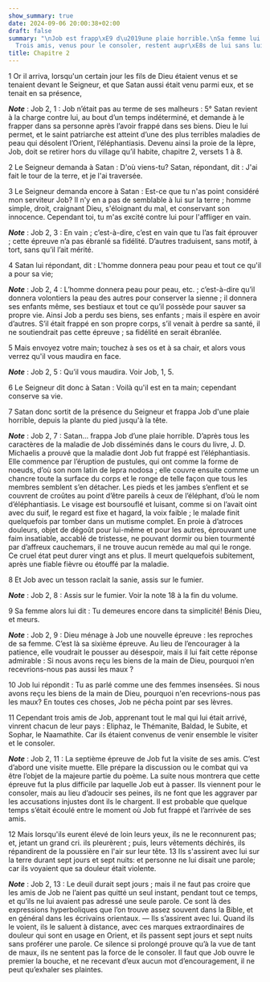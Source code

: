```yaml
---
show_summary: true
date: 2024-09-06 20:00:38+02:00
draft: false
summary: "\nJob est frapp\xE9 d\u2019une plaie horrible.\nSa femme lui (l\u2019) insulte.\n\
  Trois amis, venus pour le consoler, restent aupr\xE8s de lui sans lui parler.\n"
title: Chapitre 2
---
```





1 Or il arriva, lorsqu'un certain jour les fils de Dieu étaient venus et se tenaient devant le Seigneur, et que Satan aussi était venu parmi eux, et se tenait en sa présence,

***Note*** :  Job 2, 1 : Job n’était pas au terme de ses malheurs : 5° Satan revient à la charge contre lui, au bout d’un temps indéterminé, et demande à le frapper dans sa personne après l’avoir frappé dans ses biens. Dieu le lui permet, et le saint patriarche est atteint d’une des plus terribles maladies de peau qui désolent l’Orient, l’éléphantiasis. Devenu ainsi la proie de la lèpre, Job, doit se retirer hors du village qu’il habite, chapitre 2, versets 1 à 8.

2 Le Seigneur demanda à Satan : D'où viens-tu? Satan, répondant, dit : J'ai fait le tour de la terre, et je l'ai traversée.

3 Le Seigneur demanda encore à Satan : Est-ce que tu n'as point considéré mon serviteur Job? Il n'y en a pas de semblable à lui sur la terre ; homme simple, droit, craignant Dieu, s'éloignant du mal, et conservant son innocence. Cependant toi, tu m'as excité contre lui pour l'affliger en vain.

***Note*** :  Job 2, 3 : En vain ; c’est-à-dire, c’est en vain que tu l’as fait éprouver ; cette épreuve n’a pas ébranlé sa fidélité. D’autres traduisent, sans motif, à tort, sans qu’il l’ait mérité.

4 Satan lui répondant, dit : L'homme donnera peau pour peau et tout ce qu'il a pour sa vie;

***Note*** :  Job 2, 4 : L’homme donnera peau pour peau, etc. ; c’est-à-dire qu’il donnera volontiers la peau des autres pour conserver la sienne ; il donnera ses enfants même, ses bestiaux et tout ce qu’il possède pour sauver sa propre vie. Ainsi Job a perdu ses biens, ses enfants ; mais il espère en avoir d’autres. S’il était frappé en son propre corps, s’il venait à perdre sa santé, il ne soutiendrait pas cette épreuve ; sa fidélité en serait ébranlée.

5 Mais envoyez votre main; touchez à ses os et à sa chair, et alors vous verrez qu'il vous maudira en face.

***Note*** :  Job 2, 5 : Qu’il vous maudira. Voir Job, 1, 5.

6 Le Seigneur dit donc à Satan : Voilà qu'il est en ta main; cependant conserve sa vie.


7 Satan donc sortit de la présence du Seigneur et frappa Job d'une plaie horrible, depuis la plante du pied jusqu'à la tête.

***Note*** :  Job 2, 7 : Satan… frappa Job d’une plaie horrible. D’après tous les caractères de la maladie de Job disséminés dans le cours du livre, J. D. Michaelis a prouvé que la maladie dont Job fut frappé est l’éléphantiasis. Elle commence par l’éruption de pustules, qui ont comme la forme de noeuds, d’où son nom latin de lepra nodosa ; elle couvre ensuite comme un chancre toute la surface du corps et le ronge de telle façon que tous les membres semblent s’en détacher. Les pieds et les jambes s’enflent et se couvrent de croûtes au point d’être pareils à ceux de l’éléphant, d’où le nom d’éléphantiasis. Le visage est boursouflé et luisant, comme si on l’avait oint avec du suif, le regard est fixe et hagard, la voix faible ; le malade finit quelquefois par tomber dans un mutisme complet. En proie à d’atroces douleurs, objet de dégoût pour lui-même et pour les autres, éprouvant une faim insatiable, accablé de tristesse, ne pouvant dormir ou bien tourmenté par d’affreux cauchemars, il ne trouve aucun remède au mal qui
le ronge. Ce cruel état peut durer vingt ans et plus. Il meurt quelquefois subitement, après une fiable fièvre ou étouffé par la maladie.

8 Et Job avec un tesson raclait la sanie, assis sur le fumier.

***Note*** :  Job 2, 8 : Assis sur le fumier. Voir la note 18 à la fin du volume.

9 Sa femme alors lui dit : Tu demeures encore dans ta simplicité! Bénis Dieu, et meurs.

***Note*** :  Job 2, 9 : Dieu ménage à Job une nouvelle épreuve : les reproches de sa femme. C’est là sa sixième épreuve. Au lieu de l’encourager à la patience, elle voudrait le pousser au désespoir, mais il lui fait cette réponse admirable : Si nous avons reçu les biens de la main de Dieu, pourquoi n’en recevrions-nous pas aussi les maux ?

10 Job lui répondit : Tu as parlé comme une des femmes insensées. Si nous avons reçu les biens de la main de Dieu, pourquoi n'en recevrions-nous pas les maux? En toutes ces choses, Job ne pécha point par ses lèvres.


11 Cependant trois amis de Job, apprenant tout le mal qui lui était arrivé, vinrent chacun de leur pays : Eliphaz, le Thémanite, Baldad, le Subite, et Sophar, le Naamathite. Car ils étaient convenus de venir ensemble le visiter et le consoler.

***Note*** :  Job 2, 11 : La septième épreuve de Job fut la visite de ses amis. C’est d’abord une visite muette. Elle prépare la discussion ou le combat qui va être l’objet de la majeure partie du poème. La suite nous montrera que cette épreuve fut la plus difficile par laquelle Job eut à passer. Ils viennent pour le consoler, mais au lieu d’adoucir ses peines, ils ne font que les aggraver par les accusations injustes dont ils le chargent. Il est probable que quelque temps s’était écoulé entre le moment où Job fut frappé et l’arrivée de ses amis.

12 Mais lorsqu'ils eurent élevé de loin leurs yeux, ils ne le reconnurent pas; et, jetant un grand cri. ils pleurèrent ; puis, leurs vêtements déchirés, ils répandirent de la poussière en l'air sur leur tête. 13 Ils s'assirent avec lui sur la terre durant sept jours et sept nuits: et personne ne lui disait une parole; car ils voyaient que sa douleur était violente.

***Note*** :  Job 2, 13 : Le deuil durait sept jours ; mais il ne faut pas croire que les amis de Job ne l’aient pas quitté un seul instant, pendant tout ce temps, et qu’ils ne lui avaient pas adressé une seule parole. Ce sont là des expressions hyperboliques que l’on trouve assez souvent dans la Bible, et en général dans les écrivains orientaux. ― Ils s’assirent avec lui. Quand ils le voient, ils le saluent à distance, avec ces marques extraordinaires de douleur qui sont en usage en Orient, et ils passent sept jours et sept nuits sans proférer une parole. Ce silence si prolongé prouve qu’à la vue de tant de maux, ils ne sentent pas la force de le consoler. Il faut que Job ouvre le premier la bouche, et ne recevant d’eux aucun mot d’encouragement, il ne peut qu’exhaler ses plaintes.

